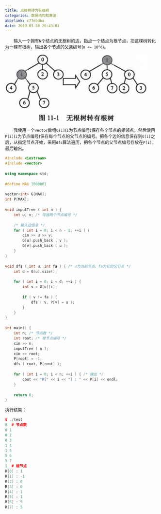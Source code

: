 ```yaml
---
title: 无根树转为有根树
categories: 数据结构和算法
abbrlink: c77ebdba
date: 2019-03-30 20:43:01
---
```

&emsp;&emsp;输入一个拥有`N`个结点的无根树的边，指点一个结点为根节点，把这棵树转化为一棵有根树，输出各个节点的父亲编号(`n <= 10^6`)。
<!--more-->
<img src="./无根树转为有根树/1.png" height="222" width="468">

&emsp;&emsp;我使用一个`vector`数组`G[i]`(`i`为节点编号)保存各个节点的相邻点，然后使用`P[i]`(`i`为节点编号)保存每个节点的父节点的编号。把各个边的信息保存到`G[i]`之后，从指定节点开始，采用`dfs`算法遍历，把各个节点的父节点编号存放在`P[i]`，最后输出。

``` cpp
#include <iostream>
#include <vector>
​
using namespace std;
​
#define MAX 1000001
​
vector<int> G[MAX];
int P[MAX];
​
void inputTree ( int n ) {
    int u, v; /* 存放两个节点编号 */
​
    /* 输入边信息 */
    for ( int i = 0; i < n - 1; ++i ) {
        cin >> u >> v;
        G[u].push_back ( v );
        G[v].push_back ( u );
    }
}
​
void dfs ( int u, int fa ) { /* u为当前节点，fa为它的父节点 */
    int d = G[u].size();
​
    for ( int i = 0; i < d; ++i ) {
        int v = G[u][i];
​
        if ( v != fa ) {
            dfs ( v, P[v] = u );
        }
    }
}
​
int main() {
    int n; /* 节点数 */
    int root; /* 根节点编号 */
    cin >> n;
    inputTree ( n );
    cin >> root;
    P[root] = -1;
    dfs ( root, P[root] );
​
    for ( int i = 0; i < n; ++i ) { /* 输出 */
        cout << "R[" << i << "] : " << P[i] << endl;
    }
​
    return 0;
}
```

执行结果：

``` cpp
$ ./test
8  # 节点数
0 1
0 2
0 3
1 4
1 5
5 6
5 7
1  # 根节点
R[0] : 1
R[1] : -1
R[2] : 0
R[3] : 0
R[4] : 1
R[5] : 1
R[6] : 5
R[7] : 5
```